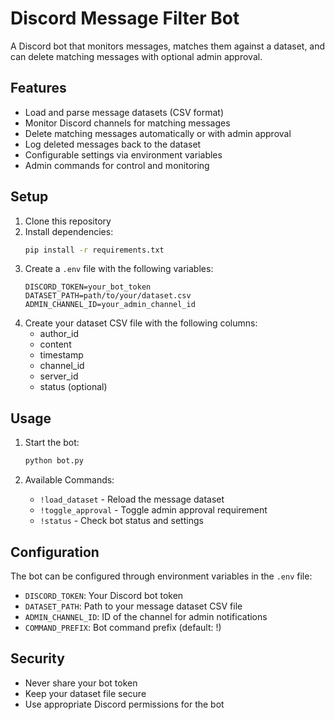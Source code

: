 # Discord Message Filter Bot

A Discord bot that monitors messages, matches them against a dataset, and can delete matching messages with optional admin approval.

## Features

- Load and parse message datasets (CSV format)
- Monitor Discord channels for matching messages
- Delete matching messages automatically or with admin approval
- Log deleted messages back to the dataset
- Configurable settings via environment variables
- Admin commands for control and monitoring

## Setup

1. Clone this repository
2. Install dependencies:
   ```bash
   pip install -r requirements.txt
   ```
3. Create a `.env` file with the following variables:
   ```
   DISCORD_TOKEN=your_bot_token
   DATASET_PATH=path/to/your/dataset.csv
   ADMIN_CHANNEL_ID=your_admin_channel_id
   ```
4. Create your dataset CSV file with the following columns:
   - author_id
   - content
   - timestamp
   - channel_id
   - server_id
   - status (optional)

## Usage

1. Start the bot:
   ```bash
   python bot.py
   ```

2. Available Commands:
   - `!load_dataset` - Reload the message dataset
   - `!toggle_approval` - Toggle admin approval requirement
   - `!status` - Check bot status and settings

## Configuration

The bot can be configured through environment variables in the `.env` file:

- `DISCORD_TOKEN`: Your Discord bot token
- `DATASET_PATH`: Path to your message dataset CSV file
- `ADMIN_CHANNEL_ID`: ID of the channel for admin notifications
- `COMMAND_PREFIX`: Bot command prefix (default: !)

## Security

- Never share your bot token
- Keep your dataset file secure
- Use appropriate Discord permissions for the bot 
